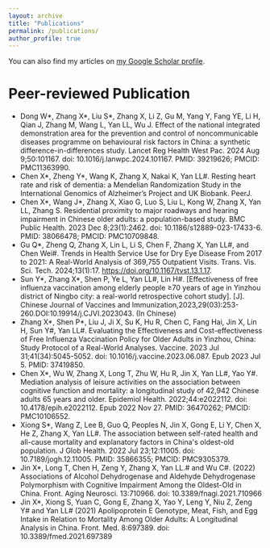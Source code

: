 ```yaml
---
layout: archive
title: "Publications"
permalink: /publications/
author_profile: true
---
```


You can also find my articles on [my Google Scholar profile](https://scholar.google.com/citations?user=2vQePQoAAAAJ&hl=zh-TW).

# Peer-reviewed Publication
+ Dong W*, Zhang X*, Liu S*, Zhang X, Li Z, Gu M, Yang Y, Fang YE, Li H, Qian J, Zhang M, Wang L, Yan LL, Wu J. Effect of the national integrated demonstration area for the prevention and control of noncommunicable diseases programme on behavioural risk factors in China: a synthetic difference-in-differences study. Lancet Reg Health West Pac. 2024 Aug 9;50:101167. doi: 10.1016/j.lanwpc.2024.101167. PMID: 39219626; PMCID: PMC11363990.
+ Chen X*, Zheng Y*, Wang K, Zhang X, Nakai K, Yan LL#. Resting heart rate and risk of dementia: a Mendelian Randomization Study in the International Genomics of Alzheimer’s Project and UK Biobank. PeerJ.
+ Chen X*, Wang J*, Zhang X, Xiao G, Luo S, Liu L, Kong W, Zhang X, Yan LL, Zhang S. Residential proximity to major roadways and hearing impairment in Chinese older adults: a population-based study. BMC Public Health. 2023 Dec 8;23(1):2462. doi: 10.1186/s12889-023-17433-6. PMID: 38066478; PMCID: PMC10709848.
+ Gu Q*, Zheng Q, Zhang X, Lin L, Li S, Chen F, Zhang X, Yan LL#, and Chen Wei#. Trends in Health Service Use for Dry Eye Disease From 2017 to 2021: A Real-World Analysis of 369,755 Outpatient Visits. Trans. Vis. Sci. Tech. 2024;13(1):17. https://doi.org/10.1167/tvst.13.1.17.
+ Sun Y*, Zhang X*, Shen P, Ye L, Yan LL#, Lin H#. [Effectiveness of free influenza vaccination among elderly people ≥70 years of age in Yinzhou district of Ningbo city: a real-world retrospective cohort study]. [J]. Chinese Journal of Vaccines and Immunization,2023,29(03):253- 260.DOI:10.19914/j.CJVI.2023043. (In Chinese)
+ Zhang X*, Shen P*, Liu J, Ji X, Su K, Hu R, Chen C, Fang Hai, Jin X, Lin H, Sun Y#, Yan LL#. Evaluating the Effectiveness and Cost-effectiveness of Free Influenza Vaccination Policy for Older Adults in Yinzhou, China: Study Protocol of a Real-World Analyses. Vaccine. 2023 Jul 31;41(34):5045-5052. doi: 10.1016/j.vaccine.2023.06.087. Epub 2023 Jul 5. PMID: 37419850.
+ Chen X*, Wu W, Zhang X, Long T, Zhu W, Hu R, Jin X, Yan LL#, Yao Y#. Mediation analysis of leisure activities on the association between cognitive function and mortality: a longitudinal study of 42,942 Chinese adults 65 years and older. Epidemiol Health. 2022;44:e2022112. doi: 10.4178/epih.e2022112. Epub 2022 Nov 27. PMID: 36470262; PMCID: PMC10106552.
+ Xiong S*, Wang Z, Lee B, Guo Q, Peoples N, Jin X, Gong E, Li Y, Chen X, He Z, Zhang X, Yan LL#. The association between self-rated health and all-cause mortality and explanatory factors in China's oldest-old population. J Glob Health. 2022 Jul 23;12:11005. doi: 10.7189/jogh.12.11005. PMID: 35866355; PMCID: PMC9305379.
+ Jin X*, Long T, Chen H, Zeng Y, Zhang X, Yan LL.# and Wu C#. (2022) Associations of Alcohol Dehydrogenase and Aldehyde Dehydrogenase Polymorphism with Cognitive Impairment Among the Oldest-Old in China. Front. Aging Neurosci. 13:710966. doi: 10.3389/fnagi.2021.710966
+ Jin X*, Xiong S, Yuan C, Gong E, Zhang X, Yao Y, Leng Y, Niu Z, Zeng Y# and Yan LL# (2021) Apolipoprotein E Genotype, Meat, Fish, and Egg Intake in Relation to Mortality Among Older Adults: A Longitudinal Analysis in China. Front. Med. 8:697389. doi: 10.3389/fmed.2021.697389

